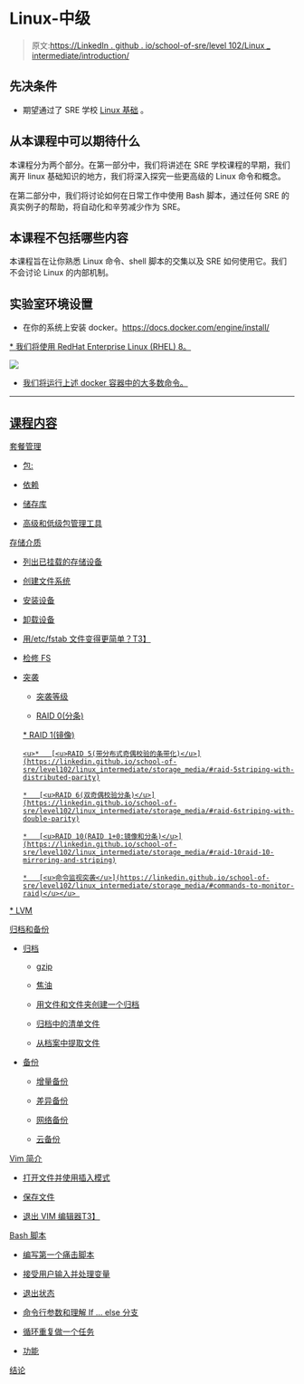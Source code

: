 # Linux-中级

> 原文:[https://LinkedIn . github . io/school-of-sre/level 102/Linux _ intermediate/introduction/](https://linkedin.github.io/school-of-sre/level102/linux_intermediate/introduction/)

## 先决条件

*   期望通过了 SRE 学校 [<u>Linux 基础</u>](https://linkedin.github.io/school-of-sre/level101/linux_basics/intro/) 。

## 从本课程中可以期待什么

本课程分为两个部分。在第一部分中，我们将讲述在 SRE 学校课程的早期，我们离开 linux 基础知识的地方，我们将深入探究一些更高级的 Linux 命令和概念。

在第二部分中，我们将讨论如何在日常工作中使用 Bash 脚本，通过任何 SRE 的真实例子的帮助，将自动化和辛劳减少作为 SRE。

## 本课程不包括哪些内容

本课程旨在让你熟悉 Linux 命令、shell 脚本的交集以及 SRE 如何使用它。我们不会讨论 Linux 的内部机制。

## 实验室环境设置

*   在你的系统上安装 docker。[<u>https://docs.docker.com/engine/install/</u>](https://docs.docker.com/engine/install/)

<u>*   我们将使用 RedHat Enterprise Linux (RHEL) 8。</u> 

 <u>![](../Images/b54459c27bfd2f8612c58bdc04f924d4.png)

*   我们将运行上述 docker 容器中的大多数命令。

__________________________________________________________________________

## 课程内容

[<u>套餐管理</u>](https://linkedin.github.io/school-of-sre/level102/linux_intermediate/package_management/)

*   [<u>包:</u>](https://linkedin.github.io/school-of-sre/level102/linux_intermediate/package_management/#package)

*   [<u>依赖</u>](https://linkedin.github.io/school-of-sre/level102/linux_intermediate/package_management/#dependencies)

*   [<u>储存库</u>](https://linkedin.github.io/school-of-sre/level102/linux_intermediate/package_management/#repository)

*   [<u>高级和低级包管理工具</u>](https://linkedin.github.io/school-of-sre/level102/linux_intermediate/package_management/#high-level-and-low-level-package-management-tools)

[<u>存储介质</u>](https://linkedin.github.io/school-of-sre/level102/linux_intermediate/storage_media/)

*   [<u>列出已挂载的存储设备</u>](https://linkedin.github.io/school-of-sre/level102/linux_intermediate/storage_media/#listing-the-mounted-storage-devices)

*   [<u>创建文件系统</u>](https://linkedin.github.io/school-of-sre/level102/linux_intermediate/storage_media/#creating-a-filesystem)

*   [<u>安装设备</u>](https://linkedin.github.io/school-of-sre/level102/linux_intermediate/storage_media/#mounting-the-device)

*   [<u>卸载设备</u>](https://linkedin.github.io/school-of-sre/level102/linux_intermediate/storage_media/#unmounting-the-device)

*   [<u>用/etc/fstab 文件变得更简单？</u>T3】](https://linkedin.github.io/school-of-sre/level102/linux_intermediate/storage_media/#making-it-easier-with-etcfstab-file)

*   [<u>检修 FS</u>](https://linkedin.github.io/school-of-sre/level102/linux_intermediate/storage_media/#checking-and-repairing-fs)

*   [<u>突袭</u>](https://linkedin.github.io/school-of-sre/level102/linux_intermediate/storage_media/#raid)

    *   [<u>突袭等级</u>](https://linkedin.github.io/school-of-sre/level102/linux_intermediate/storage_media/#raid-levels)

    *   [](https://linkedin.github.io/school-of-sre/level102/linux_intermediate/storage_media/#raid-0-striping)<u>RAID 0(分条)</u>

    <u>*   [<u>RAID 1(镜像)</u>](https://linkedin.github.io/school-of-sre/level102/linux_intermediate/storage_media/#raid-1mirroring)

        <u>*   [<u>RAID 5(带分布式奇偶校验的条带化)</u>](https://linkedin.github.io/school-of-sre/level102/linux_intermediate/storage_media/#raid-5striping-with-distributed-parity)

        *   [<u>RAID 6(双奇偶校验分条)</u>](https://linkedin.github.io/school-of-sre/level102/linux_intermediate/storage_media/#raid-6striping-with-double-parity)

        *   [<u>RAID 10(RAID 1+0:镜像和分条)</u>](https://linkedin.github.io/school-of-sre/level102/linux_intermediate/storage_media/#raid-10raid-10-mirroring-and-striping)

        *   [<u>命令监视突袭</u>](https://linkedin.github.io/school-of-sre/level102/linux_intermediate/storage_media/#commands-to-monitor-raid)</u></u> 
<u><u>*   [<u>LVM</u>](https://linkedin.github.io/school-of-sre/level102/linux_intermediate/storage_media/#lvm)</u></u> 

 <u><u><u>[<u>归档和备份</u>](https://linkedin.github.io/school-of-sre/level102/linux_intermediate/archiving_backup/)

*   [<u>归档</u>](https://linkedin.github.io/school-of-sre/level102/linux_intermediate/archiving_backup/#archiving)

    *   [<u>gzip</u>](https://linkedin.github.io/school-of-sre/level102/linux_intermediate/archiving_backup/#gzip)

    *   [<u>焦油</u>](https://linkedin.github.io/school-of-sre/level102/linux_intermediate/archiving_backup/#tar)

    *   [<u>用文件和文件夹创建一个归档</u>](https://linkedin.github.io/school-of-sre/level102/linux_intermediate/archiving_backup/#create-an-archive-with-files-and-folder)

    *   [<u>归档中的清单文件</u>](https://linkedin.github.io/school-of-sre/level102/linux_intermediate/archiving_backup/#listing-files-in-the-archive)

    *   [<u>从档案中提取文件</u>](https://linkedin.github.io/school-of-sre/level102/linux_intermediate/archiving_backup/#extract-files-from-the-archive)

*   [<u>备份</u>](https://linkedin.github.io/school-of-sre/level102/linux_intermediate/archiving_backup/#backup)

    *   [<u>增量备份</u>](https://linkedin.github.io/school-of-sre/level102/linux_intermediate/archiving_backup/#incremental-backup)

    *   [<u>差异备份</u>](https://linkedin.github.io/school-of-sre/level102/linux_intermediate/archiving_backup/#differential-backup)

    *   [<u>网络备份</u>](https://linkedin.github.io/school-of-sre/level102/linux_intermediate/archiving_backup/#network-backup)

    *   [<u>云备份</u>](https://linkedin.github.io/school-of-sre/level102/linux_intermediate/archiving_backup/#cloud-backup)

[<u>Vim 简介</u>](https://linkedin.github.io/school-of-sre/level102/linux_intermediate/introvim/)

*   [<u>打开文件并使用插入模式</u>](https://linkedin.github.io/school-of-sre/level102/linux_intermediate/introvim/#opening-a-file-and-using-insert-mode)

*   [<u>保存文件</u>](https://linkedin.github.io/school-of-sre/level102/linux_intermediate/introvim/#saving-a-file)

*   [<u>退出 VIM 编辑器</u>T3】](https://linkedin.github.io/school-of-sre/level102/linux_intermediate/introvim/#exiting-the-vim-editor)

[<u>Bash 脚本</u>](https://linkedin.github.io/school-of-sre/level102/linux_intermediate/bashscripting/)

*   [<u>编写第一个痛击脚本</u>](https://linkedin.github.io/school-of-sre/level102/linux_intermediate/bashscripting/#writing-the-first-bash-script)

*   [<u>接受用户输入并处理变量</u>](https://linkedin.github.io/school-of-sre/level102/linux_intermediate/bashscripting/#taking-user-input-and-working-with-variables)

*   [<u>退出状态</u>](https://linkedin.github.io/school-of-sre/level102/linux_intermediate/bashscripting/#exit-status)

*   [<u>命令行参数和理解 If … else 分支</u>](https://linkedin.github.io/school-of-sre/level102/linux_intermediate/bashscripting/#command-line-arguments-and-understanding-if-..-else-branching)

*   [<u>循环重复做一个任务</u>](https://linkedin.github.io/school-of-sre/level102/linux_intermediate/bashscripting/#looping-over-to-do-a-repeated-task.)

*   [<u>功能</u>](https://linkedin.github.io/school-of-sre/level102/linux_intermediate/bashscripting/#function)

[<u>结论</u>](https://linkedin.github.io/school-of-sre/level102/linux_intermediate/conclusion/)</u></u></u></u>